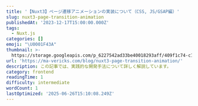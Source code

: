 ```yaml
---
title: '【Nuxt3】ページ遷移アニメーションの実装について（CSS, JS/GSAP編）'
slug: nuxt3-page-transition-animation
publishedAt: '2023-12-17T15:00:00.000Z'
tags:
  - Nuxt.js
categories: []
emoji: "\U0001F43A"
thumbnail: >-
  https://storage.googleapis.com/p_6227542ad33be40018293aff/409f1c74-c119-4a7c-b4b4-f91d8d2a988f/nuxt3-page-transition-animation.png
url: 'https://ma-vericks.com/blog/nuxt3-page-transition-animation/'
description: この記事では、実践的な開発手法について詳しく解説しています。
category: frontend
readingTime: 1
difficulty: intermediate
wordCount: 1
lastOptimized: '2025-06-26T15:10:08.249Z'
---
```



